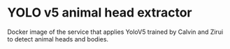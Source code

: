 # YOLO v5 animal head extractor

Docker image of the service that applies YoloV5 trained by Calvin and Zirui to detect animal heads and bodies.
